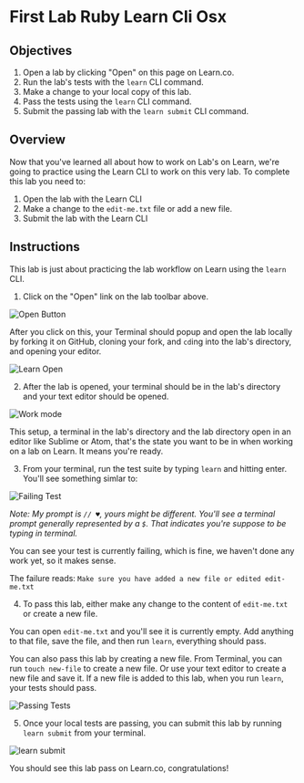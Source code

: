 # First Lab Ruby Learn Cli Osx

## Objectives

1. Open a lab by clicking "Open" on this page on Learn.co.
2. Run the lab's tests with the `learn` CLI command.
3. Make a change to your local copy of this lab.
4. Pass the tests using the `learn` CLI command.
5. Submit the passing lab with the `learn submit` CLI command.

## Overview 

Now that you've learned all about how to work on Lab's on Learn, we're going to practice using the Learn CLI to work on this very lab. To complete this lab you need to:

1. Open the lab with the Learn CLI
2. Make a change to the `edit-me.txt` file or add a new file.
3. Submit the lab with the Learn CLI

## Instructions

This lab is just about practicing the lab workflow on Learn using the `learn` CLI.

1. Click on the "Open" link on the lab toolbar above.

  ![Open Button](https://dl.dropboxusercontent.com/s/6hmrbrtcf0gssev/2015-09-30%20at%207.11%20PM.png)

  After you click on this, your Terminal should popup and open the lab locally by forking it on GitHub, cloning your fork, and `cd`ing into the lab's directory, and opening your editor.

  ![Learn Open](http://learn-co-videos.s3.amazonaws.com/learn-co-orientation/open-from-learn-co.gif)

2. After the lab is opened, your terminal should be in the lab's directory and your text editor should be opened.

  ![Work mode](https://dl.dropboxusercontent.com/s/je5pazo2edy5cwl/2015-09-30%20at%207.34%20PM.png)

  This setup, a terminal in the lab's directory and the lab directory open in an editor like Sublime or Atom, that's the state you want to be in when working on a lab on Learn. It means you're ready.

3. From your terminal, run the test suite by typing `learn` and hitting enter. You'll see something simlar to:

  ![Failing Test](https://dl.dropboxusercontent.com/s/0ik01a1urmuw7o6/2015-09-30%20at%207.46%20PM.png)

  *Note: My prompt is `// ♥`, yours might be different. You'll see a terminal prompt generally represented by a `$`. That indicates you're suppose to be typing in terminal.*

  You can see your test is currently failing, which is fine, we haven't done any work yet, so it makes sense.

  The failure reads: `Make sure you have added a new file or edited edit-me.txt`

4. To pass this lab, either make any change to the content of `edit-me.txt` or create a new file.

  You can open `edit-me.txt` and you'll see it is currently empty. Add anything to that file, save the file, and then run `learn`, everything should pass.

  You can also pass this lab by creating a new file. From Terminal, you can run `touch new-file` to create a new file. Or use your text editor to create a new file and save it. If a new file is added to this lab, when you run `learn`, your tests should pass.

  ![Passing Tests](https://dl.dropboxusercontent.com/s/wu3l4a53w0ey9rm/2015-10-07%20at%2011.16%20PM.png)

5. Once your local tests are passing, you can submit this lab by running `learn submit` from your terminal.

  ![learn submit](https://learn-co-videos.s3.amazonaws.com/learn-co-orientation/learn-submit-cli-osx.gif)

  You should see this lab pass on Learn.co, congratulations!
